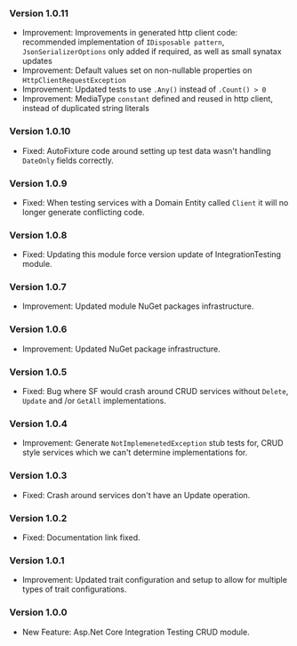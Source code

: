 ### Version 1.0.11

- Improvement: Improvements in generated http client code: recommended implementation of `IDisposable pattern`, `JsonSerializerOptions` only added if required, as well as small synatax updates
- Improvement: Default values set on non-nullable properties on `HttpClientRequestException`
- Improvement: Updated tests to use `.Any()` instead of `.Count() > 0`
- Improvement: MediaType `constant` defined and reused in http client, instead of duplicated string literals

### Version 1.0.10

- Fixed: AutoFixture code around setting up test data wasn't handling `DateOnly` fields correctly.

### Version 1.0.9

- Fixed: When testing services with a Domain Entity called `Client` it will no longer generate conflicting code.

### Version 1.0.8

- Fixed: Updating this module force version update of IntegrationTesting module.

### Version 1.0.7

- Improvement: Updated module NuGet packages infrastructure.

### Version 1.0.6

- Improvement: Updated NuGet package infrastructure.

### Version 1.0.5

- Fixed: Bug where SF would crash around CRUD services without `Delete`, `Update` and /or `GetAll` implementations.

### Version 1.0.4

- Improvement: Generate `NotImplemenetedException` stub tests for, CRUD style services which we can't determine implementations for.

### Version 1.0.3

- Fixed: Crash around services don't have an Update operation.

### Version 1.0.2

- Fixed: Documentation link fixed.

### Version 1.0.1

- Improvement: Updated trait configuration and setup to allow for multiple types of trait configurations.

### Version 1.0.0

- New Feature: Asp.Net Core Integration Testing CRUD module.
